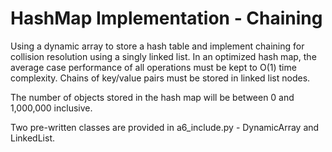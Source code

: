 # **HashMap Implementation - Chaining**

Using a dynamic array to store a hash table and implement chaining for collision
resolution using a singly linked list. In an optimized hash map,
the average case performance of all operations must be kept to O(1) time
complexity. Chains of key/value pairs must be stored in linked list nodes.

The number of objects stored in the hash map will be between 0 and 1,000,000
inclusive.

Two pre-written classes are provided in a6_include.py - DynamicArray
and LinkedList.

